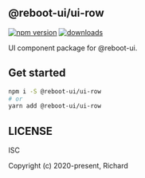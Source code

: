 ## @reboot-ui/ui-row

[![npm version](https://img.shields.io/npm/v/@reboot-ui/ui-row.svg)](https://www.npmjs.org/package/@reboot-ui/ui-row)
[![downloads](https://img.shields.io/npm/dm/@reboot-ui/ui-row.svg)](https://www.npmjs.org/package/@reboot-ui/ui-row)

UI component package for @reboot-ui.

## Get started

```bash
npm i -S @reboot-ui/ui-row
# or
yarn add @reboot-ui/ui-row
```

## LICENSE

ISC

Copyright (c) 2020-present, Richard
